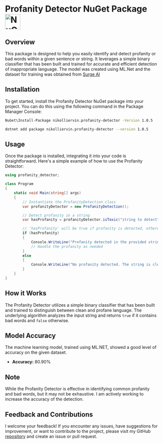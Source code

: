 # Profanity Detector NuGet Package <img src="https://github.com/nikolliervin/profanity-decetion/assets/45341025/5346663e-0a3f-4960-b2d6-e6663369dd0a" alt="NuGet Logo" width="50" height="50">


## Overview

This package is designed to help you easily identify and detect profanity or bad words within a given sentence or string. It leverages a simple binary classifier that has been built and trained for accurate and efficient detection of inappropriate language.
The model was created using ML.Net and the dataset for training was obtained from [Surge AI](https://www.surgehq.ai/datasets/toxicity-dataset)

## Installation

To get started, install the Profanity Detector NuGet package into your project. You can do this using the following command in the Package Manager Console:

```bash
NuGet\Install-Package nikolliervin.profanity-detector -Version 1.0.5
```
```bash
dotnet add package nikolliervin.profanity-detector --version 1.0.5
```


## Usage

Once the package is installed, integrating it into your code is straightforward. Here's a simple example of how to use the Profanity Detector:

```csharp
using profanity_detector;

class Program
{
    static void Main(string[] args)
    {
        // Instantiate the ProfanityDetection class
        var profanityDetector = new ProfanityDetection();

        // Detect profanity in a string
        var hasProfanity = profanityDetector.isToxic("string to detect");

        // 'hasProfanity' will be true if profanity is detected, otherwise false
        if (hasProfanity)
        {
            Console.WriteLine("Profanity detected in the provided string!");
            // Handle the profanity as needed
        }
        else
        {
            Console.WriteLine("No profanity detected. The string is clean!");
        }
    }
}


```
## How it Works

The Profanity Detector utilizes a simple binary classifier that has been built and trained to distinguish between clean and profane language. The underlying algorithm analyzes the input string and returns `true` if it contains bad words and `false` otherwise.

## Model Accuracy

The machine learning model, trained using ML.NET, showed a good level of accuracy on the given dataset.

- **Accuracy:** 80.90%

## Note

While the Profanity Detector is effective in identifying common profanity and bad words, but it may not be exhaustive. I am actively working to increase the accuracy of the detection.

## Feedback and Contributions

I welcome your feedback! If you encounter any issues, have suggestions for improvement, or want to contribute to the project, please visit my GitHub [repository](https://github.com/nikolliervin/profanity-decetion) and create an issue or pull request.

